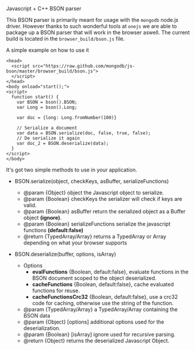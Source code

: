 Javascript + C++ BSON parser
    

This BSON parser is primarily meant for usage with the `mongodb` node.js driver. However thanks to such wonderful tools at `onejs` we are able to package up a BSON parser that will work in the browser aswell. The current build is located in the `browser_build/bson.js` file.

A simple example on how to use it

    <head>
      <script src="https://raw.github.com/mongodb/js-bson/master/browser_build/bson.js">
      </script>
    </head>
    <body onload="start();">
    <script>
      function start() {
        var BSON = bson().BSON;
        var Long = bson().Long;

        var doc = {long: Long.fromNumber(100)}

        // Serialize a document
        var data = BSON.serialize(doc, false, true, false);
        // De serialize it again
        var doc_2 = BSON.deserialize(data);
      }
    </script>
    </body>

  It's got two simple methods to use in your application.

  * BSON.serialize(object, checkKeys, asBuffer, serializeFunctions)
     * @param {Object} object the Javascript object to serialize.
     * @param {Boolean} checkKeys the serializer will check if keys are valid.
     * @param {Boolean} asBuffer return the serialized object as a Buffer object **(ignore)**.
     * @param {Boolean} serializeFunctions serialize the javascript functions **(default:false)**
     * @return {TypedArray/Array} returns a TypedArray or Array depending on what your browser supports
 
  * BSON.deserialize(buffer, options, isArray)
     * Options
       * **evalFunctions** {Boolean, default:false}, evaluate functions in the BSON document scoped to the object deserialized.
       * **cacheFunctions** {Boolean, default:false}, cache evaluated functions for reuse.
       * **cacheFunctionsCrc32** {Boolean, default:false}, use a crc32 code for caching, otherwise use the string of the function.
     * @param {TypedArray/Array} a TypedArray/Array containing the BSON data
     * @param {Object} [options] additional options used for the deserialization.
     * @param {Boolean} [isArray] ignore used for recursive parsing.
     * @return {Object} returns the deserialized Javascript Object.
